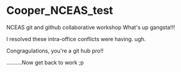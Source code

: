 # Cooper_NCEAS_test
NCEAS git and github collaborative workshop
What's up gangsta!!!

I resolved these intra-office conflicts were having. ugh. 

Congragulations, you're a git hub pro!! 

..........Now get back to work ;p